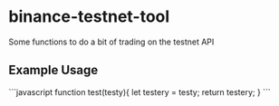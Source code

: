# binance-testnet-tool
Some functions to do a bit of trading on the testnet API

<h2>Example Usage</h2>
```javascript
function test(testy){
    let testery = testy;
    return testery;
}
```
